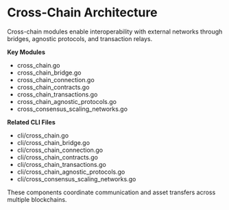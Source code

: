 # Cross-Chain Architecture

Cross-chain modules enable interoperability with external networks through bridges, agnostic protocols, and transaction relays.

**Key Modules**
- cross_chain.go
- cross_chain_bridge.go
- cross_chain_connection.go
- cross_chain_contracts.go
- cross_chain_transactions.go
- cross_chain_agnostic_protocols.go
- cross_consensus_scaling_networks.go

**Related CLI Files**
- cli/cross_chain.go
- cli/cross_chain_bridge.go
- cli/cross_chain_connection.go
- cli/cross_chain_contracts.go
- cli/cross_chain_transactions.go
- cli/cross_chain_agnostic_protocols.go
- cli/cross_consensus_scaling_networks.go

These components coordinate communication and asset transfers across multiple blockchains.

